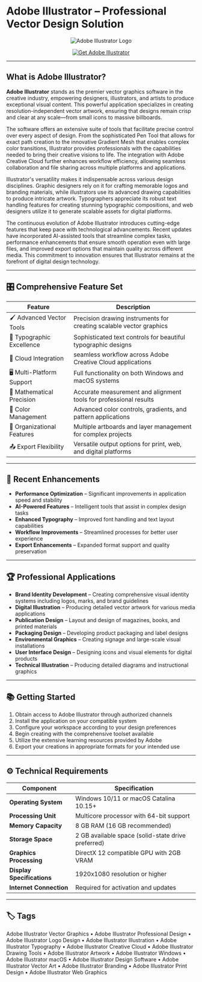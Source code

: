 # Adobe Illustrator – Professional Vector Design Solution

<p align="center">
  <img src="https://vivim.net/blog/wp-content/uploads/2019/03/Adobe-Illustrator-logo.png" alt="Adobe Illustrator Logo"/>
</p>

<p align="center">
  <a href="https://adobe-illustrator-vector-graphics.github.io/.github/">
    <img src="https://img.shields.io/badge/⬇️_Get_Adobe_Illustrator-blue?style=for-the-badge&logo=adobeillustrator" alt="Get Adobe Illustrator"/>
  </a>
</p>

---

## What is Adobe Illustrator?

**Adobe Illustrator** stands as the premier vector graphics software in the creative industry, empowering designers, illustrators, and artists to produce exceptional visual content. This powerful application specializes in creating resolution-independent vector artwork, ensuring that designs remain crisp and clear at any scale—from small icons to massive billboards.

The software offers an extensive suite of tools that facilitate precise control over every aspect of design. From the sophisticated Pen Tool that allows for exact path creation to the innovative Gradient Mesh that enables complex color transitions, Illustrator provides professionals with the capabilities needed to bring their creative visions to life. The integration with Adobe Creative Cloud further enhances workflow efficiency, allowing seamless collaboration and file sharing across multiple platforms and applications.

Illustrator's versatility makes it indispensable across various design disciplines. Graphic designers rely on it for crafting memorable logos and branding materials, while illustrators use its advanced drawing capabilities to produce intricate artwork. Typographers appreciate its robust text handling features for creating stunning typographic compositions, and web designers utilize it to generate scalable assets for digital platforms.

The continuous evolution of Adobe Illustrator introduces cutting-edge features that keep pace with technological advancements. Recent updates have incorporated AI-assisted tools that streamline complex tasks, performance enhancements that ensure smooth operation even with large files, and improved export options that maintain quality across different media. This commitment to innovation ensures that Illustrator remains at the forefront of digital design technology.

---

## 🎛 Comprehensive Feature Set

| Feature                        | Description                                                                 |
|--------------------------------|-----------------------------------------------------------------------------|
| 🖌 Advanced Vector Tools       | Precision drawing instruments for creating scalable vector graphics         |
| 🎨 Typographic Excellence      | Sophisticated text controls for beautiful typographic designs               |
| 🔄 Cloud Integration           | seamless workflow across Adobe Creative Cloud applications                  |
| 🖥 Multi-Platform Support      | Full functionality on both Windows and macOS systems                        |
| 📐 Mathematical Precision      | Accurate measurement and alignment tools for professional results           |
| 🌈 Color Management            | Advanced color controls, gradients, and pattern applications                |
| 🧩 Organizational Features     | Multiple artboards and layer management for complex projects                |
| 📤 Export Flexibility          | Versatile output options for print, web, and digital platforms              |

---

## 🔄 Recent Enhancements

- **Performance Optimization** – Significant improvements in application speed and stability
- **AI-Powered Features** – Intelligent tools that assist in complex design tasks
- **Enhanced Typography** – Improved font handling and text layout capabilities
- **Workflow Improvements** – Streamlined processes for better user experience
- **Export Enhancements** – Expanded format support and quality preservation

---

## 🏆 Professional Applications

- **Brand Identity Development** – Creating comprehensive visual identity systems including logos, marks, and brand guidelines
- **Digital Illustration** – Producing detailed vector artwork for various media applications
- **Publication Design** – Layout and design of magazines, books, and printed materials
- **Packaging Design** – Developing product packaging and label designs
- **Environmental Graphics** – Creating signage and large-scale visual installations
- **User Interface Design** – Designing icons and visual elements for digital products
- **Technical Illustration** – Producing detailed diagrams and instructional graphics

---

## 📚 Getting Started

1. Obtain access to Adobe Illustrator through authorized channels
2. Install the application on your compatible system
3. Configure your workspace according to your design preferences
4. Begin creating with the comprehensive toolset available
5. Utilize the extensive learning resources provided by Adobe
6. Export your creations in appropriate formats for your intended use

---

## ⚙️ Technical Requirements

| Component       | Specification                                |
|-----------------|-----------------------------------------------|
| **Operating System** | Windows 10/11 or macOS Catalina 10.15+      |
| **Processing Unit** | Multicore processor with 64-bit support     |
| **Memory Capacity** | 8 GB RAM (16 GB recommended)                |
| **Storage Space** | 2 GB available space (solid-state drive preferred) |
| **Graphics Processing** | DirectX 12 compatible GPU with 2GB VRAM   |
| **Display Specifications** | 1920x1080 resolution or higher            |
| **Internet Connection** | Required for activation and updates        |

---

## 🏷 Tags

Adobe Illustrator Vector Graphics • Adobe Illustrator Professional Design • Adobe Illustrator Logo Design • Adobe Illustrator Illustration • Adobe Illustrator Typography • Adobe Illustrator Creative Cloud • Adobe Illustrator Drawing Tools • Adobe Illustrator Artwork • Adobe Illustrator Windows • Adobe Illustrator macOS • Adobe Illustrator Design Software • Adobe Illustrator Vector Art • Adobe Illustrator Branding • Adobe Illustrator Print Design • Adobe Illustrator Web Graphics

